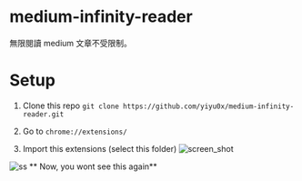 # medium-infinity-reader

無限閱讀 medium 文章不受限制。

# Setup

1. Clone this repo
`git clone https://github.com/yiyu0x/medium-infinity-reader.git`

2. Go to `chrome://extensions/`

3. Import this extensions (select this folder)
![screen_shot](https://i.imgur.com/H95EHnk.png)

![ss](https://i.imgur.com/TmgP44q.png)
** Now, you wont see this again**
